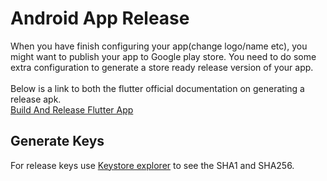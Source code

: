 # Android App Release

When you have finish configuring your app(change logo/name etc), you might want to publish your app to Google play store. You need to do some extra configuration to generate a store ready release version of your app.
</br>
</br>
Below is a link to both the flutter official documentation on generating a release apk.
</br>
[Build And Release Flutter App](https://flutter.dev/docs/deployment/android)

## Generate Keys
For release keys use [Keystore explorer](https://keystore-explorer.org/) to see the SHA1 and SHA256.